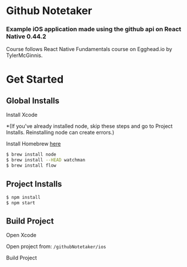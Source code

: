 # Github Notetaker

### Example iOS application made using the github api on React Native 0.44.2

Course follows React Native Fundamentals course on Egghead.io by TylerMcGinnis.


# Get Started

## Global Installs
Install Xcode

*(If you've already installed node, skip these steps and go to Project Installs. Reinstalling node can create errors.)


Install Homebrew [here](https://brew.sh/)

```bash
$ brew install node
$ brew install --HEAD watchman
$ brew install flow
```
## Project Installs
```bash
$ npm install
$ npm start
```

## Build Project
Open Xcode

Open project from: `/githubNotetaker/ios`


Build Project
